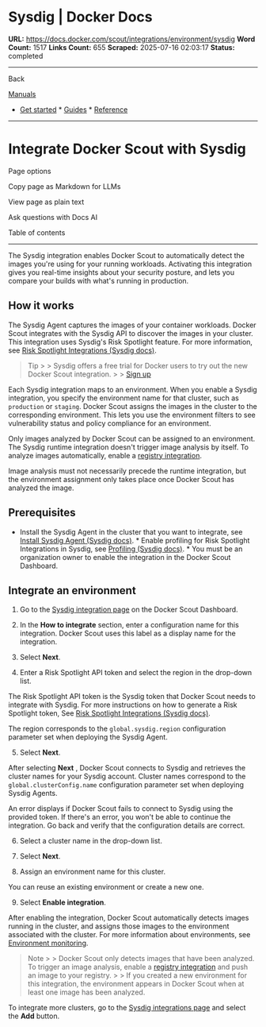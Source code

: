 # Sysdig | Docker Docs

**URL:** https://docs.docker.com/scout/integrations/environment/sysdig
**Word Count:** 1517
**Links Count:** 655
**Scraped:** 2025-07-16 02:03:17
**Status:** completed

---

Back

[Manuals](https://docs.docker.com/manuals/)

  * [Get started](https://docs.docker.com/get-started/)   * [Guides](https://docs.docker.com/guides/)   * [Reference](https://docs.docker.com/reference/)

* * *

# Integrate Docker Scout with Sysdig

Page options

Copy page as Markdown for LLMs

View page as plain text

Ask questions with Docs AI

Table of contents

* * *

The Sysdig integration enables Docker Scout to automatically detect the images you're using for your running workloads. Activating this integration gives you real-time insights about your security posture, and lets you compare your builds with what's running in production.

## How it works

The Sysdig Agent captures the images of your container workloads. Docker Scout integrates with the Sysdig API to discover the images in your cluster. This integration uses Sysdig's Risk Spotlight feature. For more information, see [Risk Spotlight Integrations \(Sysdig docs\)](https://docs.sysdig.com/en/docs/sysdig-secure/integrations-for-sysdig-secure/risk-spotlight-integrations/).

> Tip >  > Sysdig offers a free trial for Docker users to try out the new Docker Scout integration. >  > [Sign up](https://sysdig.com/free-trial-for-docker-customers/)

Each Sysdig integration maps to an environment. When you enable a Sysdig integration, you specify the environment name for that cluster, such as `production` or `staging`. Docker Scout assigns the images in the cluster to the corresponding environment. This lets you use the environment filters to see vulnerability status and policy compliance for an environment.

Only images analyzed by Docker Scout can be assigned to an environment. The Sysdig runtime integration doesn't trigger image analysis by itself. To analyze images automatically, enable a [registry integration](https://docs.docker.com/scout/integrations/#container-registries).

Image analysis must not necessarily precede the runtime integration, but the environment assignment only takes place once Docker Scout has analyzed the image.

## Prerequisites

  * Install the Sysdig Agent in the cluster that you want to integrate, see [Install Sysdig Agent \(Sysdig docs\)](https://docs.sysdig.com/en/docs/installation/sysdig-monitor/install-sysdig-agent/).   * Enable profiling for Risk Spotlight Integrations in Sysdig, see [Profiling \(Sysdig docs\)](https://docs.sysdig.com/en/docs/sysdig-secure/policies/profiling/#enablement).   * You must be an organization owner to enable the integration in the Docker Scout Dashboard.

## Integrate an environment

  1. Go to the [Sysdig integration page](https://scout.docker.com/settings/integrations/sysdig/) on the Docker Scout Dashboard.

  2. In the **How to integrate** section, enter a configuration name for this integration. Docker Scout uses this label as a display name for the integration.

  3. Select **Next**.

  4. Enter a Risk Spotlight API token and select the region in the drop-down list.

The Risk Spotlight API token is the Sysdig token that Docker Scout needs to integrate with Sysdig. For more instructions on how to generate a Risk Spotlight token, See [Risk Spotlight Integrations \(Sysdig docs\)](https://docs.sysdig.com/en/docs/sysdig-secure/integrations-for-sysdig-secure/risk-spotlight-integrations/docker-scout/#generate-a-token-for-the-integration).

The region corresponds to the `global.sysdig.region` configuration parameter set when deploying the Sysdig Agent.

  5. Select **Next**.

After selecting **Next** , Docker Scout connects to Sysdig and retrieves the cluster names for your Sysdig account. Cluster names correspond to the `global.clusterConfig.name` configuration parameter set when deploying Sysdig Agents.

An error displays if Docker Scout fails to connect to Sysdig using the provided token. If there's an error, you won't be able to continue the integration. Go back and verify that the configuration details are correct.

  6. Select a cluster name in the drop-down list.

  7. Select **Next**.

  8. Assign an environment name for this cluster.

You can reuse an existing environment or create a new one.

  9. Select **Enable integration**.

After enabling the integration, Docker Scout automatically detects images running in the cluster, and assigns those images to the environment associated with the cluster. For more information about environments, see [Environment monitoring](https://docs.docker.com/scout/integrations/environment/).

> Note >  > Docker Scout only detects images that have been analyzed. To trigger an image analysis, enable a [registry integration](https://docs.docker.com/scout/integrations/#container-registries) and push an image to your registry. >  > If you created a new environment for this integration, the environment appears in Docker Scout when at least one image has been analyzed.

To integrate more clusters, go to the [Sysdig integrations page](https://scout.docker.com/settings/integrations/sysdig/) and select the **Add** button.